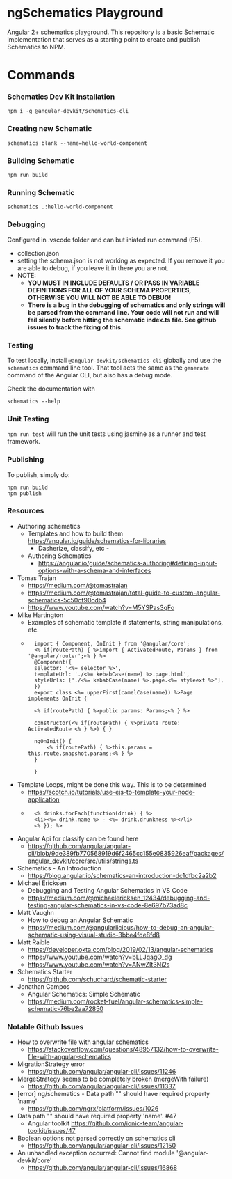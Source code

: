 # ngSchematics Playground
Angular 2+ schematics playground. This repository is a basic Schematic implementation that serves as a starting point to create and publish Schematics to NPM.

# Commands

### Schematics Dev Kit Installation
```console
npm i -g @angular-devkit/schematics-cli
```

### Creating new Schematic

```console
schematics blank --name=hello-world-component
```

### Building Schematic

```console
npm run build
```

### Running Schematic

```console
schematics .:hello-world-component
```

### Debugging

Configured in .vscode folder and can but iniated run command (F5).

- collection.json
- setting the schema.json is not working as expected. If you remove it you are able to debug, if you leave it in there you are not.
- NOTE: 
    - **YOU MUST IN INCLUDE DEFAULTS / OR PASS IN VARIABLE DEFINITIONS FOR ALL OF YOUR SCHEMA PROPERTIES, OTHERWISE YOU WILL NOT BE ABLE TO DEBUG!**
    - **There is a bug in the debugging of schematics and only strings will be parsed from the command line. Your code will not run and will fail silently before hitting the schematic index.ts file. See github issues to track the fixing of this.**

### Testing
To test locally, install `@angular-devkit/schematics-cli` globally and use the `schematics` command line tool. That tool acts the same as the `generate` command of the Angular CLI, but also has a debug mode.

Check the documentation with
```console
schematics --help
```

### Unit Testing
`npm run test` will run the unit tests using jasmine as a runner and test framework.

### Publishing

To publish, simply do:

```console
npm run build
npm publish
```

### Resources
- Authoring schematics
    - Templates and how to build them https://angular.io/guide/schematics-for-libraries
        - Dasherize, classify, etc - 
    - Authoring Schematics
        - https://angular.io/guide/schematics-authoring#defining-input-options-with-a-schema-and-interfaces
- Tomas Trajan
    - https://medium.com/@tomastrajan
    - https://medium.com/@tomastrajan/total-guide-to-custom-angular-schematics-5c50cf90cdb4
    - https://www.youtube.com/watch?v=M5YSPas3qFo
- Mike Hartington
    - Examples of schematic template if statements, string manipulations, etc.
    - ```
        import { Component, OnInit } from '@angular/core';
        <% if(routePath) { %>import { ActivatedRoute, Params } from '@angular/router';<% } %>
        @Component({
        selector: '<%= selector %>',
        templateUrl: './<%= kebabCase(name) %>.page.html',
        styleUrls: ['./<%= kebabCase(name) %>.page.<%= styleext %>'],
        })
        export class <%= upperFirst(camelCase(name)) %>Page implements OnInit {

        <% if(routePath) { %>public params: Params;<% } %>

        constructor(<% if(routePath) { %>private route: ActivatedRoute <% } %>) { }

        ngOnInit() {
            <% if(routePath) { %>this.params = this.route.snapshot.params;<% } %>
        }

        }
      ```
- Template Loops, might be done this way. This is to be determined
    - https://scotch.io/tutorials/use-ejs-to-template-your-node-application
    - ```
        <% drinks.forEach(function(drink) { %>
        <li><%= drink.name %> - <%= drink.drunkness %></li>
        <% }); %>
      ```
- Angular Api for classify can be found here
    - https://github.com/angular/angular-cli/blob/9de389fb770568919d6f2465cc155e0835926eaf/packages/angular_devkit/core/src/utils/strings.ts
- Schematics - An Introduction
    - https://blog.angular.io/schematics-an-introduction-dc1dfbc2a2b2
- Michael Ericksen
    - Debugging and Testing Angular Schematics in VS Code
    - https://medium.com/@michaelericksen_12434/debugging-and-testing-angular-schematics-in-vs-code-8e697b73ad8c
- Matt Vaughn
    - How to debug an Angular Schematic
    - https://medium.com/@angularlicious/how-to-debug-an-angular-schematic-using-visual-studio-3bbe4fde8fd8
- Matt Raible
    - https://developer.okta.com/blog/2019/02/13/angular-schematics
    - https://www.youtube.com/watch?v=bLLJqagO_dg
    - https://www.youtube.com/watch?v=ANwZIt3Ni2s
- Schematics Starter
    - https://github.com/schuchard/schematic-starter
- Jonathan Campos
    - Angular Schematics: Simple Schematic
    - https://medium.com/rocket-fuel/angular-schematics-simple-schematic-76be2aa72850

### Notable Github Issues

- How to overwrite file with angular schematics
    - https://stackoverflow.com/questions/48957132/how-to-overwrite-file-with-angular-schematics
- MigrationStrategy error
    - https://github.com/angular/angular-cli/issues/11246
- MergeStrategy seems to be completely broken (mergeWith failure)
    - https://github.com/angular/angular-cli/issues/11337
- [error] ng/schematics - Data path "" should have required property 'name'
    - https://github.com/ngrx/platform/issues/1026
- Data path "" should have required property 'name'. #47
    - Angular toolkit https://github.com/ionic-team/angular-toolkit/issues/47
- Boolean options not parsed correctly on schematics cli
    - https://github.com/angular/angular-cli/issues/12150
- An unhandled exception occurred: Cannot find module '@angular-devkit/core'
    - https://github.com/angular/angular-cli/issues/16868


